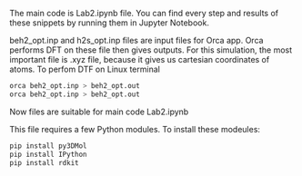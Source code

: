 The main code is Lab2.ipynb file. You can find every step and results of these snippets by running them in Jupyter Notebook.

beh2_opt.inp and h2s_opt.inp files are input files for Orca app. Orca performs DFT on these file then gives outputs. For this simulation, the most important file is .xyz file,
because it gives us cartesian coordinates of atoms. To perfom DTF on Linux terminal
```bash
orca beh2_opt.inp > beh2_opt.out
orca beh2_opt.inp > beh2_opt.out
```

Now files are suitable for main code Lab2.ipynb

This file requires a few Python modules. To install these modeules:

```bash
pip install py3DMol
pip install IPython
pip install rdkit
```
